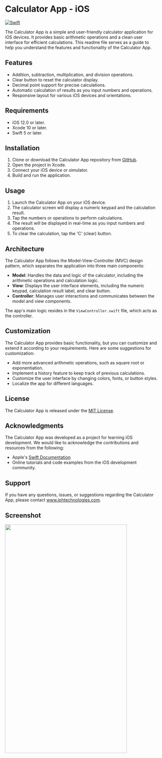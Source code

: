 # Calculator App - iOS
[![Swift](https://img.shields.io/badge/swift-%2320232a.svg?style=for-the-badge&logo=swift&logoColor=%23F05138)](https://swift.org/)


The Calculator App is a simple and user-friendly calculator application for iOS devices. It provides basic arithmetic operations and a clean user interface for efficient calculations. This readme file serves as a guide to help you understand the features and functionality of the Calculator App.

## Features

- Addition, subtraction, multiplication, and division operations.
- Clear button to reset the calculator display.
- Decimal point support for precise calculations.
- Automatic calculation of results as you input numbers and operations.
- Responsive layout for various iOS devices and orientations.

## Requirements

- iOS 12.0 or later.
- Xcode 10 or later.
- Swift 5 or later.

## Installation

1. Clone or download the Calculator App repository from [GitHub]().
2. Open the project in Xcode.
3. Connect your iOS device or simulator.
4. Build and run the application.

## Usage

1. Launch the Calculator App on your iOS device.
2. The calculator screen will display a numeric keypad and the calculation result.
3. Tap the numbers or operations to perform calculations.
4. The result will be displayed in real-time as you input numbers and operations.
5. To clear the calculation, tap the 'C' (clear) button.

## Architecture

The Calculator App follows the Model-View-Controller (MVC) design pattern, which separates the application into three main components:

- **Model**: Handles the data and logic of the calculator, including the arithmetic operations and calculation logic.
- **View**: Displays the user interface elements, including the numeric keypad, calculation result label, and clear button.
- **Controller**: Manages user interactions and communicates between the model and view components.

The app's main logic resides in the `ViewController.swift` file, which acts as the controller.

## Customization

The Calculator App provides basic functionality, but you can customize and extend it according to your requirements. Here are some suggestions for customization:

- Add more advanced arithmetic operations, such as square root or exponentiation.
- Implement a history feature to keep track of previous calculations.
- Customize the user interface by changing colors, fonts, or button styles.
- Localize the app for different languages.

## License

The Calculator App is released under the [MIT License](LICENSE).

## Acknowledgments

The Calculator App was developed as a project for learning iOS development. We would like to acknowledge the contributions and resources from the following:

- Apple's [Swift Documentation](https://developer.apple.com/documentation/swift)
- Online tutorials and code examples from the iOS development community.

## Support

If you have any questions, issues, or suggestions regarding the Calculator App, please contact www.iphtechnologies.com.

## Screenshot
<img src="https://github.com/IPH-Technologies-Pvt-Ltd/Calculator-App-iOS/assets/94104772/3604add3-10fe-4c24-9b5c-811e1327e68c" 
     width="400" 
     height="750"/>

